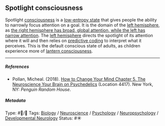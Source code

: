 ## Spotlight consciousness

Spotlight [consciousness](Consciousness.md) is a [low-entropy state](Low-entropy%20state.md) that gives people the ability to narrowly focus attention on a goal. It is the domain of the [left hemisphere](Left%20hemisphere.md), as [the right hemisphere has broad, global attention, while the left has narrow attention](The%20right%20hemisphere%20has%20broad,%20global%20attention,%20while%20the%20left%20has%20narrow%20attention.md). The [left hemisphere](Left%20hemisphere.md) directs the spotlight of its attention where it will and then relies on [predictive coding](Predictive%20coding.md) to interpret what it perceives. This is the default conscious state of adults, as children experience more of [lantern consciousness](Lantern%20consciousness.md).

---

##### References

* Pollan, Micheal. (2018). [How to Change Your Mind Chapter 5. The Neuroscience Your Brain on Psychedelics](How%20to%20Change%20Your%20Mind%20Chapter%205.%20The%20Neuroscience%20Your%20Brain%20on%20Psychedelics.md) (Location 4417). New York, NY: *Penguin Random House*. 

##### Metadata

Type: #🔵/🔵 
Tags: [Biology]() / [Neuroscience](Neuroscience.md) / [Psychology](Psychology.md) / [Neuropsychology](Neuropsychology.md) / [Developmental Neurology](Developmental%20Neurology.md)
Status: #☀️ 
